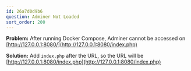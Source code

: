 ```yaml
---
id: 26a7d0d9b6
question: Adminer Not Loaded
sort_order: 200
---
```


**Problem:** After running Docker Compose, Adminer cannot be accessed on [http://127.0.0.1:8080/](http://127.0.0.1:8080/index.php)

**Solution:** Add `index.php` after the URL, so the URL will be [http://127.0.0.1:8080/index.php](http://127.0.0.1:8080/index.php)